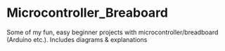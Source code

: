 # Microcontroller_Breaboard
Some of my fun, easy beginner projects with microcontroller/breadboard (Arduino etc.). Includes diagrams &amp; explanations
